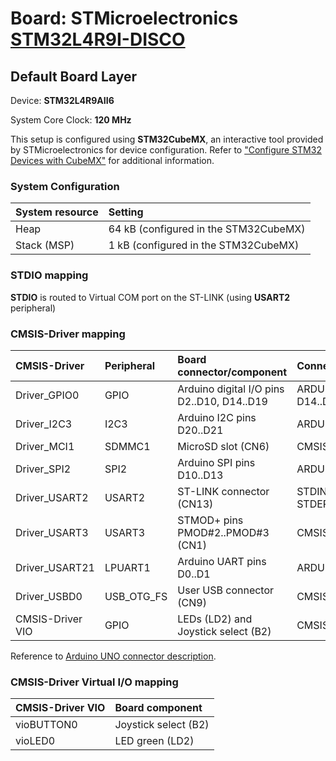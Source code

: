 # Board: STMicroelectronics [STM32L4R9I-DISCO](https://www.st.com/en/evaluation-tools/32l4r9idiscovery.html)

## Default Board Layer

Device: **STM32L4R9AII6**

System Core Clock: **120 MHz**

This setup is configured using **STM32CubeMX**, an interactive tool provided by STMicroelectronics for device configuration.
Refer to ["Configure STM32 Devices with CubeMX"](https://open-cmsis-pack.github.io/cmsis-toolbox/CubeMX/) for additional information.

### System Configuration

| System resource       | Setting
|:----------------------|:--------------------------------------
| Heap                  | 64 kB (configured in the STM32CubeMX)
| Stack (MSP)           |  1 kB (configured in the STM32CubeMX)

### STDIO mapping

**STDIO** is routed to Virtual COM port on the ST-LINK (using **USART2** peripheral)

### CMSIS-Driver mapping

| CMSIS-Driver          | Peripheral            | Board connector/component                     | Connection
|:----------------------|:----------------------|:----------------------------------------------|:------------------------------
| Driver_GPIO0          | GPIO                  | Arduino digital I/O pins D2..D10, D14..D19    | ARDUINO_UNO_D2..D10, D14..D19
| Driver_I2C3           | I2C3                  | Arduino I2C pins D20..D21                     | ARDUINO_UNO_I2C
| Driver_MCI1           | SDMMC1                | MicroSD slot (CN6)                            | CMSIS_MCI
| Driver_SPI2           | SPI2                  | Arduino SPI pins D10..D13                     | ARDUINO_UNO_SPI
| Driver_USART2         | USART2                | ST-LINK connector (CN13)                      | STDIN, STDOUT, STDERR
| Driver_USART3         | USART3                | STMOD+ pins PMOD#2..PMOD#3 (CN1)              | CMSIS_USART
| Driver_USART21        | LPUART1               | Arduino UART pins D0..D1                      | ARDUINO_UNO_UART
| Driver_USBD0          | USB_OTG_FS            | User USB connector (CN9)                      | CMSIS_USB_Device
| CMSIS-Driver VIO      | GPIO                  | LEDs (LD2) and Joystick select (B2)           | CMSIS_VIO

Reference to [Arduino UNO connector description](https://open-cmsis-pack.github.io/cmsis-toolbox/ReferenceApplications/#arduino-shield).

### CMSIS-Driver Virtual I/O mapping

| CMSIS-Driver VIO      | Board component
|:----------------------|:--------------------------------------
| vioBUTTON0            | Joystick select (B2)
| vioLED0               | LED green       (LD2)
